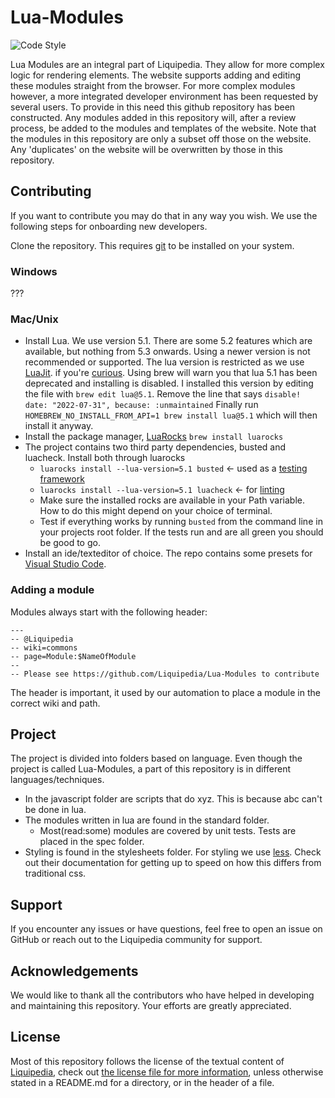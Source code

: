 # Lua-Modules

![Code Style](https://github.com/Liquipedia/LiquipediaMediaWikiMessages/workflows/Code%20Style/badge.svg)

Lua Modules are an integral part of Liquipedia. They allow for more complex logic for rendering elements. The website supports adding and editing these modules straight from the browser. For more complex modules however, a more integrated developer environment has been requested by several users. To provide in this need this github repository has been constructed.
Any modules added in this repository will, after a review process, be added to the modules and templates of the website. Note that the modules in this repository are only a subset off those on the website. Any 'duplicates' on the website will be overwritten by those in this repository.

## Contributing

If you want to contribute you may do that in any way you wish. We use the following steps for onboarding new developers.

Clone the repository. This requires [git](https://git-scm.com/downloads) to be installed on your system.

### Windows

???

### Mac/Unix

- Install Lua. We use version 5.1. There are some 5.2 features which are available, but nothing from 5.3 onwards. Using a newer version is not recommended or supported. The lua version is restricted as we use [LuaJit](https://luajit.org/). if you're [curious](https://github.com/LuaJIT/LuaJIT/issues/929).
  Using brew will warn you that lua 5.1 has been deprecated and installing is disabled. I installed this version by editing the file with `brew edit lua@5.1`. Remove the line that says `disable! date: "2022-07-31", because: :unmaintained`
  Finally run `HOMEBREW_NO_INSTALL_FROM_API=1 brew install lua@5.1` which will then install it anyway.
- Install the package manager, [LuaRocks](https://luarocks.org/) `brew install luarocks`
- The project contains two third party dependencies, busted and luacheck. Install both through luarocks
  - `luarocks install --lua-version=5.1 busted` <- used as a [testing framework](https://luarocks.org/modules/lunarmodules/busted)
  - `luarocks install --lua-version=5.1 luacheck` <- for [linting](https://luarocks.org/modules/mpeterv/luacheck)
  - Make sure the installed rocks are available in your Path variable. How to do this might depend on your choice of terminal.
  - Test if everything works by running `busted` from the command line in your projects root folder. If the tests run and are all green you should be good to go.
- Install an ide/texteditor of choice. The repo contains some presets for [Visual Studio Code](https://code.visualstudio.com/download).

### Adding a module

Modules always start with the following header:

```
---
-- @Liquipedia
-- wiki=commons
-- page=Module:$NameOfModule
--
-- Please see https://github.com/Liquipedia/Lua-Modules to contribute
```

The header is important, it used by our automation to place a module in the correct wiki and path.

## Project

The project is divided into folders based on language. Even though the project is called Lua-Modules, a part of this repository is in different languages/techniques.

- In the javascript folder are scripts that do xyz. This is because abc can't be done in lua.
- The modules written in lua are found in the standard folder.
  - Most(read:some) modules are covered by unit tests. Tests are placed in the spec folder.
- Styling is found in the stylesheets folder. For styling we use [less](https://lesscss.org/). Check out their documentation for getting up to speed on how this differs from traditional css.

## Support

If you encounter any issues or have questions, feel free to open an issue on GitHub or reach out to the Liquipedia community for support.

## Acknowledgements

We would like to thank all the contributors who have helped in developing and maintaining this repository. Your efforts are greatly appreciated.

## License

Most of this repository follows the license of the textual content of [Liquipedia](https://liquipedia.net), check out [the license file for more information](LICENSE.md), unless otherwise stated in a README.md for a directory, or in the header of a file.
